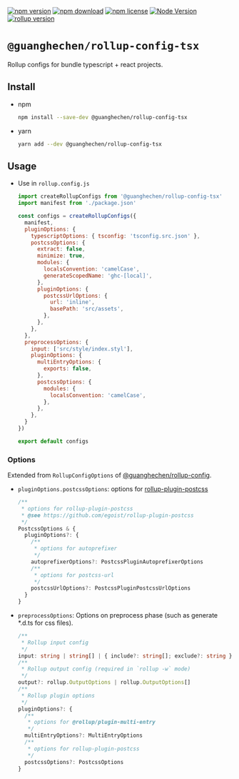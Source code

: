 [![npm version](https://img.shields.io/npm/v/@guanghechen/rollup-config-tsx.svg)](https://www.npmjs.com/package/@guanghechen/rollup-config-tsx)
[![npm download](https://img.shields.io/npm/dm/@guanghechen/rollup-config-tsx.svg)](https://www.npmjs.com/package/@guanghechen/rollup-config-tsx)
[![npm license](https://img.shields.io/npm/l/@guanghechen/rollup-config-tsx.svg)](https://www.npmjs.com/package/@guanghechen/rollup-config-tsx)
[![Node Version](https://img.shields.io/node/v/@guanghechen/rollup-config-tsx)](https://github.com/nodejs/node)
[![rollup version](https://img.shields.io/npm/dependency-version/@guanghechen/rollup-config-tsx/peer/rollup)](https://github.com/rollup/rollup)


# `@guanghechen/rollup-config-tsx`

Rollup configs for bundle typescript + react projects.

## Install

* npm

  ```bash
  npm install --save-dev @guanghechen/rollup-config-tsx
  ```

* yarn

  ```bash
  yarn add --dev @guanghechen/rollup-config-tsx
  ```

## Usage

* Use in `rollup.config.js`

  ```javascript
  import createRollupConfigs from '@guanghechen/rollup-config-tsx'
  import manifest from './package.json'

  const configs = createRollupConfigs({
    manifest,
    pluginOptions: {
      typescriptOptions: { tsconfig: 'tsconfig.src.json' },
      postcssOptions: {
        extract: false,
        minimize: true,
        modules: {
          localsConvention: 'camelCase',
          generateScopedName: 'ghc-[local]',
        },
        pluginOptions: {
          postcssUrlOptions: {
            url: 'inline',
            basePath: 'src/assets',
          },
        },
      },
    },
    preprocessOptions: {
      input: ['src/style/index.styl'],
      pluginOptions: {
        multiEntryOptions: {
          exports: false,
        },
        postcssOptions: {
          modules: {
            localsConvention: 'camelCase',
          },
        },
      },
    }
  })

  export default configs
  ```


### Options

Extended from `RollupConfigOptions` of [@guanghechen/rollup-config][].


* `pluginOptions.postcssOptions`: options for [rollup-plugin-postcss][]

  ```typescript
  /**
   * options for rollup-plugin-postcss
   * @see https://github.com/egoist/rollup-plugin-postcss
   */
  PostcssOptions & {
    pluginOptions?: {
      /**
       * options for autoprefixer
       */
      autoprefixerOptions?: PostcssPluginAutoprefixerOptions
      /**
       * options for postcss-url
       */
      postcssUrlOptions?: PostcssPluginPostcssUrlOptions
    }
  }
  ```

* `preprocessOptions`: Options on preprocess phase (such as generate *.d.ts for css files).

  ```typescript
  /**
   * Rollup input config
   */
  input: string | string[] | { include?: string[]; exclude?: string }
  /**
   * Rollup output config (required in `rollup -w` mode)
   */
  output?: rollup.OutputOptions | rollup.OutputOptions[]
  /**
   * Rollup plugin options
   */
  pluginOptions?: {
    /**
     * options for @rollup/plugin-multi-entry
     */
    multiEntryOptions?: MultiEntryOptions
    /**
     * options for rollup-plugin-postcss
     */
    postcssOptions?: PostcssOptions
  }
  ```


[@guanghechen/rollup-config]: https://github.com/guanghechen/node-scaffolds/packages/rollup-config#options
[rollup-plugin-postcss]: https://github.com/egoist/rollup-plugin-postcss
